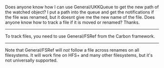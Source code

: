Does anyone know how I can use General/UKKQueue to get the new path of the watched object? I put a path into the queue and get the notifications if the file was renamed, but it doesnt give me the new name of the file. Does anyone know how to track a file if it is moved or renamed? Thanks.

----

To track files, you need to use General/FSRef from the Carbon framework.

----
Note that General/FSRef will *not* follow a file across renames on all filesystems. It will work fine on HFS+ and many other filesystems, but it's not universally supported.